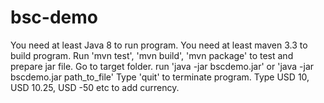 # bsc-demo
You need at least Java 8 to run program.
You need at least maven 3.3 to build program.
Run 'mvn test', 'mvn build', 'mvn package' to test and prepare jar file.
Go to target folder.
run 'java -jar bscdemo.jar' or 'java -jar bscdemo.jar path_to_file'
Type 'quit' to terminate program.
Type USD 10, USD 10.25, USD -50 etc to add currency.